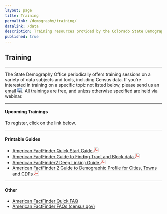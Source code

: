 ```yaml
---
layout: page
title: Training
permalink: /demography/training/
datalink: /data
description: Training resources provided by the Colorado State Demography Office.
published: true
---
```


## Training

- - -

The State Demography Office periodically offers training sessions on a variety of data subjects and tools, including Census data. If you\'re interested in training on a specific topic not listed below, please send us an [email ![email](/images/email_link.png 'send email')](mailto:cindy.degroen@state.co.us). All trainings are free, and unless otherwise specified are held via webinar.

- - -

#### Upcoming Trainings

To register, click on the link below. 

- - -

#### Printable Guides

- [American FactFinder Quick Start Guide ![pdf](/images/page_white_acrobat.png 'download pdf file')](https://drive.google.com/uc?export=download&id=0B-vz6H4k4SESN0JubGJRNktLT3M)
- [American FactFinder Guide to Finding Tract and Block data ![pdf](/images/page_white_acrobat.png 'download pdf file')](https://drive.google.com/uc?export=download&id=0B-vz6H4k4SESQVZJdWs5LXRkekU)
- [American FactFinder2 Deep Linking Guide ![pdf](/images/page_white_acrobat.png 'download pdf file')](http://factfinder2.census.gov/files/AFF_deep_linking_guide.pdf)
- [American FactFinder 2 Guide to Demographic Profile for Cities, Towns and CDPs ![pdf](/images/page_white_acrobat.png 'download pdf file')](https://drive.google.com/uc?export=download&id=0B-vz6H4k4SESSy1qN29SNGVRZmc)

- - -

#### Other

- [American FactFinder Quick FAQ](/census-acs/census-data-aff-faq#american-fact-finder---frequently-asked-questions)
- [American FactFinder FAQs (census.gov)](https://ask.census.gov/faq.php?dept=769&id=5000)
